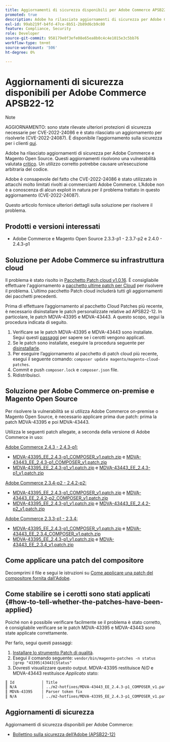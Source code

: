 ```yaml
---
title: Aggiornamenti di sicurezza disponibili per Adobe Commerce APSB22-12
promoted: true
description: Adobe ha rilasciato aggiornamenti di sicurezza per Adobe Commerce e Magento Open Source. Questi aggiornamenti risolvono una vulnerabilità classificata come critica. Un utilizzo corretto potrebbe causare un’esecuzione arbitraria del codice.
exl-id: 99ab219f-b4fd-47ce-8b51-2b89d6cb9c80
feature: Compliance, Security
role: Developer
source-git-commit: 958179e0f3efe08e65ea8b0c4c4e1015e3c5bb76
workflow-type: tm+mt
source-wordcount: '506'
ht-degree: 0%

---
```


# Aggiornamenti di sicurezza disponibili per Adobe Commerce APSB22-12

>[!NOTE]
>
>AGGIORNAMENTO: sono state rilevate ulteriori protezioni di sicurezza necessarie per CVE-2022-24086 e è stato rilasciato un aggiornamento per risolverle (CVE-2022-24087). È disponibile l’aggiornamento sulla sicurezza per i clienti [qui](https://helpx.adobe.com/security/products/magento/apsb22-12.html).


Adobe ha rilasciato aggiornamenti di sicurezza per Adobe Commerce e Magento Open Source. Questi aggiornamenti risolvono una vulnerabilità valutata [critico](https://helpx.adobe.com/security/severity-ratings.html). Un utilizzo corretto potrebbe causare un’esecuzione arbitraria del codice.

Adobe è consapevole del fatto che CVE-2022-24086 è stato utilizzato in attacchi molto limitati rivolti ai commercianti Adobe Commerce. L’Adobe non è a conoscenza di alcun exploit in natura per il problema trattato in questo aggiornamento (CVE-2022-24087).

Questo articolo fornisce ulteriori dettagli sulla soluzione per risolvere il problema.

## Prodotti e versioni interessati

* Adobe Commerce e Magento Open Source 2.3.3-p1 - 2.3.7-p2 e 2.4.0 - 2.4.3-p1

## Soluzione per Adobe Commerce su infrastruttura cloud

Il problema è stato risolto in [Pacchetto Patch cloud v1.0.16](https://devdocs.magento.com/cloud/release-notes/mcp-release-notes.html?itm_source=devdocs&amp;itm_medium=search_page&amp;itm_campaign=federated_search&amp;itm_term=v1.0.16#v1016). È consigliabile effettuare l&#39;aggiornamento a [pacchetto ultime patch per Cloud](https://devdocs.magento.com/cloud/release-notes/mcp-release-notes.html?itm_source=devdocs&amp;itm_medium=search_page&amp;itm_campaign=federated_search&amp;itm_term=v1.0.16#latest) per risolvere il problema. L’ultimo pacchetto Patch cloud includerà tutti gli aggiornamenti dei pacchetti precedenti.

Prima di effettuare l’aggiornamento al pacchetto Cloud Patches più recente, è necessario disinstallare le patch personalizzate relative ad APSB22-12. In particolare, le patch MDVA-43395 e MDVA-43443. A questo scopo, segui la procedura indicata di seguito.

1. Verificare se le patch MDVA-43395 e MDVA-43443 sono installate. Segui questi [passaggi](#how-to-tell-whether-the-patches-have-been-applied) per sapere se i cerotti vengono applicati.
1. Se le patch sono installate, eseguire la procedura seguente per [disinstallarle](https://devdocs.magento.com/cloud/project/project-patch.html?itm_source=devdocs&amp;itm_medium=search_page&amp;itm_campaign=federated_search&amp;itm_term=uninstall%20patch#revert-a-custom-patch).
1. Per eseguire l’aggiornamento al pacchetto di patch cloud più recente, esegui il seguente comando: `composer update magento/magento-cloud-patches`.
1. Commit e push `composer.lock` e `composer.json` file.
1. Ridistribuisci.

## Soluzione per Adobe Commerce on-premise e Magento Open Source

Per risolvere la vulnerabilità se si utilizza Adobe Commerce on-premise o Magento Open Source, è necessario applicare prima due patch: prima la patch MDVA-43395 e poi MDVA-43443.

Utilizza le seguenti patch allegate, a seconda della versione di Adobe Commerce in uso:

<u>Adobe Commerce 2.4.3 - 2.4.3-p1:</u>

* [MDVA-43395_EE_2.4.3-p1_COMPOSER_v1.patch.zip](assets/MDVA-43395_EE_2.4.3-p1_COMPOSER_v1.patch.zip) e [MDVA-43443_EE_2.4.3-p1_COMPOSER_v1.patch.zip](assets/MDVA-43443_EE_2.4.3-p1_COMPOSER_v1.patch.zip)
* [MDVA-43395_EE_2.4.3-p1_v1.patch.zip](assets/MDVA-43395_EE_2.4.3-p1_v1.patch.zip) e [MDVA-43443_EE_2.4.3-p1_v1.patch.zip](assets/MDVA-43443_EE_2.4.3-p1_v1.patch.zip)

<u>Adobe Commerce 2.3.4-p2 - 2.4.2-p2:</u>

* [MDVA-43395_EE_2.4.3-p1_COMPOSER_v1.patch.zip](assets/MDVA-43395_EE_2.4.3-p1_COMPOSER_v1.patch.zip) e [MDVA-43443_EE_2.4.2-p2_COMPOSER_v1.patch.zip](assets/MDVA-43443_EE_2.4.2-p2_COMPOSER_v1.patch.zip)
* [MDVA-43395_EE_2.4.3-p1_v1.patch.zip](assets/MDVA-43395_EE_2.4.3-p1_v1.patch.zip) e [MDVA-43443_EE_2.4.2-p2_v1.patch.zip](assets/MDVA-43443_EE_2.4.2-p2_v1.patch.zip)

<u>Adobe Commerce 2.3.3-p1 - 2.3.4:</u>

* [MDVA-43395_EE_2.4.3-p1_COMPOSER_v1.patch.zip](assets/MDVA-43395_EE_2.4.3-p1_COMPOSER_v1.patch.zip) e [MDVA-43443_EE_2.3.4_COMPOSER_v1.patch.zip](assets/MDVA-43443_EE_2.3.4_COMPOSER_v1.patch.zip)
* [MDVA-43395_EE_2.4.3-p1_v1.patch.zip](assets/MDVA-43395_EE_2.4.3-p1_v1.patch.zip) e [MDVA-43443_EE_2.3.4_v1.patch.zip](assets/MDVA-43443_EE_2.3.4_v1.patch.zip)

## Come applicare una patch del compositore

Decomprimi il file e segui le istruzioni su [Come applicare una patch del compositore fornita dall&#39;Adobe](/help/how-to/general/how-to-apply-a-composer-patch-provided-by-magento.md).


## Come stabilire se i cerotti sono stati applicati {#how-to-tell-whether-the-patches-have-been-applied}

Poiché non è possibile verificare facilmente se il problema è stato corretto, è consigliabile verificare se le patch MDVA-43395 e MDVA-43443 sono state applicate correttamente.

Per farlo, segui questi passaggi:

1. [Installare lo strumento Patch di qualità](https://devdocs.magento.com/quality-patches/usage.html).
1. Esegui il comando seguente: `vendor/bin/magento-patches -n status |grep "43395|43443|Status"`
1. Dovresti visualizzare questo output. MDVA-43395 restituisce *N/D* e MDVA-43443 restituisce *Applicato* stato:

```bash
║ Id            │ Title                                                        │ Category        │ Origin                 │ Status      │ Details                                          ║
║ N/A           │ ../m2-hotfixes/MDVA-43443_EE_2.4.3-p1_COMPOSER_v1.patch      │ Other           │ Local                  │ Applied     │ Patch type: Custom                               ║
║ MDVA-43395    │ Parser token fix                                             │ Other           │ Adobe Commerce Support │ N/A         │ Patch type: Required                             ║
║ N/A           │ ../m2-hotfixes/MDVA-43395_EE_2.4.3-p1_COMPOSER_v1.patch      │ Other           │ Local                  │ N/A         │ Patch type: Custom                               ║
```

## Aggiornamenti di sicurezza

Aggiornamenti di sicurezza disponibili per Adobe Commerce:

* [Bollettino sulla sicurezza dell’Adobe (APSB22-12)](https://helpx.adobe.com/security/products/magento/apsb22-12.html)
